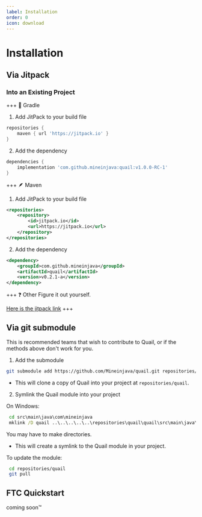 ```yaml
---
label: Installation
order: 0
icon: download
---
```


# Installation

## Via Jitpack

### Into an Existing Project

+++ 🐘 Gradle

1. Add JitPack to your build file

```gradle
repositories {
    maven { url 'https://jitpack.io' }
}
```

2. Add the dependency

```gradle
dependencies {
    implementation 'com.github.mineinjava:quail:v1.0.0-RC-1'
}
```

+++ 🪶 Maven

1. Add JitPack to your build file

```xml
<repositories>
    <repository>
        <id>jitpack.io</id>
        <url>https://jitpack.io</url>
    </repository>
</repositories>
```

2. Add the dependency

```xml
<dependency>
    <groupId>com.github.mineinjava</groupId>
    <artifactId>quail</artifactId>
    <version>v0.2.1-a</version>
</dependency>
```

+++ ❓ Other
Figure it out yourself.

[Here is the jitpack link](https://jitpack.io/#mineinjava/quail)
+++


## Via git submodule
This is recommended teams that wish to contribute to Quail, or if the methods above don't work for you.

1. Add the submodule

```bash
git submodule add https://github.com/Mineinjava/quail.git repositories/quail
```

- This will clone a copy of Quail into your project at `repositories/quail`.

2.  Symlink the Quail module into your project

On Windows:

```cmd
 cd src\main\java\com\mineinjava
 mklink /D quail ..\..\..\..\..\repositories\quail\quail\src\main\java\com\mineinjava\quail
```

You may have to make directories.

- This will create a symlink to the Quail module in your project.

To update the module:
```bash
 cd repositories/quail
 git pull
```

## FTC Quickstart

coming soon™
